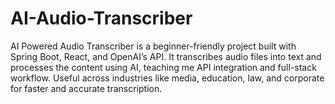 # AI-Audio-Transcriber
AI Powered Audio Transcriber is a beginner-friendly project built with Spring Boot, React, and OpenAI’s API. It transcribes audio files into text and processes the content using AI, teaching me API integration and full-stack workflow. Useful across industries like media, education, law, and corporate for faster and accurate transcription.
